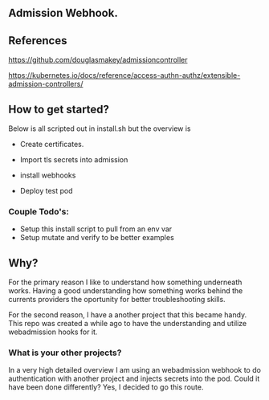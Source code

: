 
## Admission Webhook. 


## References
https://github.com/douglasmakey/admissioncontroller

https://kubernetes.io/docs/reference/access-authn-authz/extensible-admission-controllers/

## How to get started?

Below is all scripted out in install.sh but the overview is

* Create certificates.

* Import tls secrets into admission

* install webhooks

* Deploy test pod

### Couple Todo's:

* Setup this install script to pull from an env var
* Setup mutate and verify to be better examples

## Why?

For the primary reason I like to understand how something underneath works. Having a good understanding how something works behind the currents providers the oportunity for better troubleshooting skills. 

For the second reason, I have a another project that this became handy. This repo was created a while ago to have the understanding and utilize webadmission hooks for it.

### What is your other projects?

In a very high detailed overview I am using an webadmission webhook to do authentication with another project and injects secrets into the pod. Could it have been done differently? Yes, I decided to go this route. 


